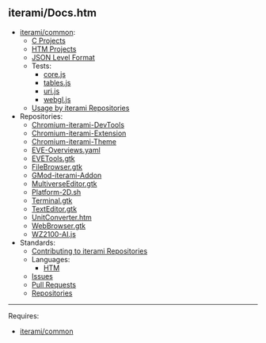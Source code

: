 iterami/Docs.htm
----------------

* [iterami/common](https://github.com/iterami/Docs.htm/blob/gh-pages/common/README.md):
  * [C Projects](https://github.com/iterami/Docs.htm/blob/gh-pages/common/guides/c.md)
  * [HTM Projects](https://github.com/iterami/Docs.htm/blob/gh-pages/common/guides/htm.md)
  * [JSON Level Format](https://github.com/iterami/Docs.htm/blob/gh-pages/common/guides/json.md)
  * Tests:
    * [core.js](https://iterami.com/Docs.htm/tests/common-core-js.htm)
    * [tables.js](https://iterami.com/Docs.htm/tests/common-tables-js.htm)
    * [uri.js](https://iterami.com/Docs.htm/tests/common-uri-js.htm)
    * [webgl.js](https://iterami.com/Docs.htm/tests/common-webgl-js.htm)
  * [Usage by iterami Repositories](https://github.com/iterami/Docs.htm/blob/gh-pages/repositories/common.md)
* Repositories:
  * [Chromium-iterami-DevTools](https://github.com/iterami/Docs.htm/blob/gh-pages/repositories/chromium-iterami-devtools.md)
  * [Chromium-iterami-Extension](https://github.com/iterami/Docs.htm/blob/gh-pages/repositories/chromium-iterami-extension.md)
  * [Chromium-iterami-Theme](https://github.com/iterami/Docs.htm/blob/gh-pages/repositories/chromium-iterami-theme.md)
  * [EVE-Overviews.yaml](https://github.com/iterami/Docs.htm/blob/gh-pages/repositories/eve-overviews-yaml.md)
  * [EVETools.gtk](https://github.com/iterami/Docs.htm/blob/gh-pages/repositories/evetools-gtk.md)
  * [FileBrowser.gtk](https://github.com/iterami/Docs.htm/blob/gh-pages/repositories/filebrowser-gtk.md)
  * [GMod-iterami-Addon](https://github.com/iterami/Docs.htm/blob/gh-pages/repositories/gmod-iterami-addon.md)
  * [MultiverseEditor.gtk](https://github.com/iterami/Docs.htm/blob/gh-pages/repositories/multiverseeditor-gtk.md)
  * [Platform-2D.sh](https://github.com/iterami/Docs.htm/blob/gh-pages/repositories/platform-2d-sh.md)
  * [Terminal.gtk](https://github.com/iterami/Docs.htm/blob/gh-pages/repositories/terminal-gtk.md)
  * [TextEditor.gtk](https://github.com/iterami/Docs.htm/blob/gh-pages/repositories/texteditor-gtk.md)
  * [UnitConverter.htm](https://github.com/iterami/Docs.htm/blob/gh-pages/repositories/unitconverter-htm.md)
  * [WebBrowser.gtk](https://github.com/iterami/Docs.htm/blob/gh-pages/repositories/webbrowser-gtk.md)
  * [WZ2100-AI.js](https://github.com/iterami/Docs.htm/blob/gh-pages/repositories/wz2100-ai-js.md)
* Standards:
  * [Contributing to iterami Repositories](https://github.com/iterami/Docs.htm/blob/gh-pages/CONTRIBUTING.md)
  * Languages:
    * [HTM](https://github.com/iterami/Docs.htm/blob/gh-pages/standards/htm.md)
  * [Issues](https://github.com/iterami/Docs.htm/blob/gh-pages/standards/issues.md)
  * [Pull Requests](https://github.com/iterami/Docs.htm/blob/gh-pages/standards/pull-requests.md)
  * [Repositories](https://github.com/iterami/Docs.htm/blob/gh-pages/standards/repositories.md)

---

Requires:
* [iterami/common](https://github.com/iterami/common)
